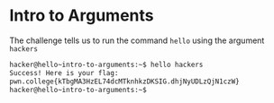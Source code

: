 # Intro to Arguments
The challenge tells us to run the command `hello` using the argument `hackers`
```bash
hacker@hello~intro-to-arguments:~$ hello hackers
Success! Here is your flag:
pwn.college{kTbgMA3HzEL74dcMTknhkzDKSIG.dhjNyUDLzQjN1czW}
hacker@hello~intro-to-arguments:~$
```
